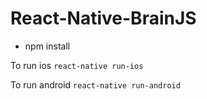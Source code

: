 # React-Native-BrainJS
* npm install

To run ios `react-native run-ios`

To run android `react-native run-android`
